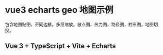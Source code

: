 # vue3 echarts geo 地图示例
包含地图贴图，不同边框，多层缩放，散点图，热力图，路径图，柱形图，地图切换。


## Vue 3 + TypeScript + Vite + Echarts

